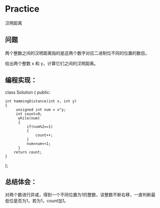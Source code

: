 # Practice
汉明距离
## 问题
#### 
两个整数之间的汉明距离指的是这两个数字对应二进制位不同的位置的数目。

给出两个整数 x 和 y，计算它们之间的汉明距离。
## 编程实现：
class Solution {
public:

    int hammingDistance(int x, int y) 
    {
         unsigned int num = x^y;
         int count=0;
          while(num)
          {    
              if(num%2==1)
              {
                  count++;
              }
              num=num<<1;
          }  
        return count;
    }
};
## 总结体会：
对两个数进行异或，得到一个不同位置为1的整数，该整数不断右移，一直判断最低位是否为1，若为1，count加1。